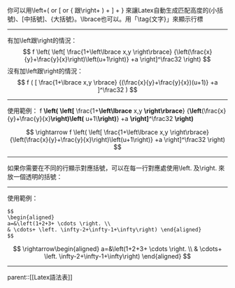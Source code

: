 你可以用\\left+( or \[ or \{  跟\\right+ \) + \] + \} 來讓Latex自動生成匹配高度的\(小括號\)、\[中括號\]、\{大括號\}。\\lbrace也可以。用「\\tag{文字}」來顯示行標
- - -
有加\\left跟\\right的情況：
$$
f
\left(
\left[
\frac{1+\left\lbrace x,y \right\rbrace}
{\left(\frac{x}{y}+\frac{y}{x}\right)\left(u+1\right)}
+a
\right]^\frac32
\right)
$$
沒有加\\left跟\\right的情況：
$$
f
(
[
\frac{1+\lbrace x,y \rbrace}
{(\frac{x}{y}+\frac{y}{x})(u+1)}
+a
]^\frac32
)
$$
- - -
使用範例：
f
**\\left\(**
**\\left\[**
\\frac{1+**\\left\\lbrace** x,y **\\right\\rbrace**}
{**\\left**(\\frac{x}{y}+\\frac{y}{x}**\\right)\\left\(** u+1\\**\right)**}
+a
**\\right]**^\frac32
**\\right)**

$$
\rightarrow
f
\left(
\left[
\frac{1+\left\lbrace x,y \right\rbrace}
{\left(\frac{x}{y}+\frac{y}{x}\right)\left(u+1\right)}
+a
\right]^\frac32
\right)
$$

- - -
如果你需要在不同的行顯示對應括號，可以在每一行對應處使用\\left. 及\\right. 來放一個透明的括號：
- - -
使用範例：
```
$$
\begin{aligned}
a=&\left(1+2+3+ \cdots \right. \\
& \cdots+ \left. \infty-2+\infty-1+\infty\right) \end{aligned}
$$
```
$$ \rightarrow\begin{aligned} a=&\left(1+2+3+ \cdots \right. \\ & \cdots+ \left. \infty-2+\infty-1+\infty\right) \end{aligned} $$
- - -
parent::[[Latex語法表]]